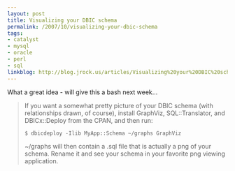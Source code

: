 ```yaml
---
layout: post
title: Visualizing your DBIC schema
permalink: /2007/10/visualizing-your-dbic-schema
tags:
- catalyst
- mysql
- oracle
- perl
- sql
linkblog: http://blog.jrock.us/articles/Visualizing%20your%20DBIC%20schema.pod
---
```


What a great idea - will give this a bash next week...

> If you want a somewhat pretty picture of your DBIC schema (with
> relationships drawn, of course), install GraphViz, SQL::Translator, and
> DBICx::Deploy from the CPAN, and then run:
>
> `$ dbicdeploy -Ilib MyApp::Schema ~/graphs GraphViz`
>
> ~/graphs will then contain a .sql file that is actually a png of your
> schema. Rename it and see your schema in your favorite png viewing
> application.
